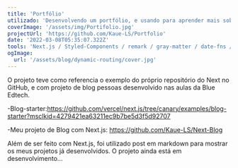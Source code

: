 ```yaml
---
title: 'Portfólio'
utilizado: 'Desenvolvendo um portfólio, e usando para aprender mais sobre Next.js.'
coverImage: '/assets/img/Portifolio.jpg'
projectUrl: 'https://github.com/Kaue-LS/Portfolio'
date: '2022-03-08T05:35:07.322Z'
tools: 'Next.js / Styled-Components / remark / gray-matter / date-fns / MarkDown'
ogImage:
  url: '/assets/blog/dynamic-routing/cover.jpg'
---
```


O projeto teve como referencia o exemplo do próprio repositório do Next no GitHub, e com projeto de blog pessoas desenvolvido nas aulas da Blue Edtech.

-Blog-starter:https://github.com/vercel/next.js/tree/canary/examples/blog-starter?msclkid=4279421ea63211ec9b7be5d3f5d92707

-Meu projeto de Blog com Next.js: https://github.com/Kaue-LS/Next-Blog

Além de ser feito com Next.js, foi utilizado post em markdown para mostrar os meus projetos já desenvolvidos.
O projeto ainda está em desenvolvimento...



